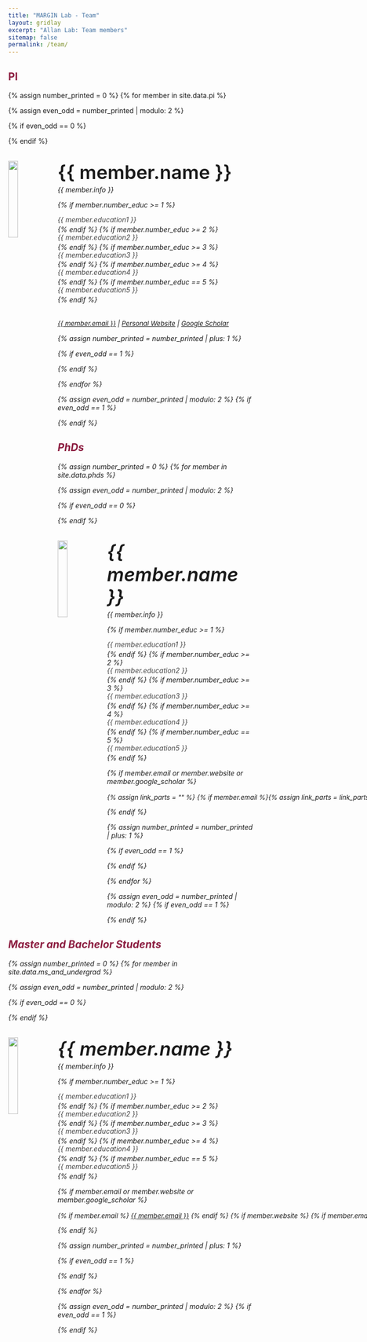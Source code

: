 ```yaml
---
title: "MARGIN Lab - Team"
layout: gridlay
excerpt: "Allan Lab: Team members"
sitemap: false
permalink: /team/
---
```


## <span style="color: #8C1D40;"><strong>PI</strong></span>
{% assign number_printed = 0 %}
{% for member in site.data.pi %}

{% assign even_odd = number_printed | modulo: 2 %}

{% if even_odd == 0 %}
<div class="row">
{% endif %}

<div class="col-sm-12 clearfix">
  <img src="{{ site.url }}{{ site.baseurl }}/images/teampic/{{ member.photo }}" class="img-responsive" width="20%" style="float: left" />
  <h4 style="font-size: 2.4rem; font-weight: 600; margin-top: 32px; margin-bottom: 0.25rem;">
    {{ member.name }}
  </h4>
  <i>{{ member.info }} <!--<br>email: <{{ member.email }}></i> -->
  <!-- <ul style="overflow: hidden"> -->

  {% if member.number_educ >= 1 %}
  <p style="margin: 0 0 2px 0; line-height: 1.2; color: #444;">{{ member.education1 }}</p>
{% endif %}
{% if member.number_educ >= 2 %}
  <p style="margin: 0 0 2px 0; line-height: 1.2; color: #444;">{{ member.education2 }}</p>
{% endif %}
{% if member.number_educ >= 3 %}
  <p style="margin: 0 0 2px 0; line-height: 1.2; color: #444;">{{ member.education3 }}</p>
{% endif %}
{% if member.number_educ >= 4 %}
  <p style="margin: 0 0 2px 0; line-height: 1.2; color: #444;">{{ member.education4 }}</p>
{% endif %}
{% if member.number_educ == 5 %}
  <p style="margin: 0 0 2px 0; line-height: 1.2; color: #444;">{{ member.education5 }}</p>
{% endif %}

  <div style="margin-bottom: 2rem;"></div>

  <p style="margin-top: 1rem; font-size: 0.95em; white-space: nowrap;">
  <a href="mailto:{{ member.email }}">{{ member.email }}</a> |
  <a href="{{ member.website }}" target="_blank">Personal Website</a> |
  <a href="{{ member.google_scholar }}" target="_blank">Google Scholar</a>
</p>


  <!-- </ul> -->
</div>

{% assign number_printed = number_printed | plus: 1 %}

{% if even_odd == 1 %}
</div>
{% endif %}

{% endfor %}

{% assign even_odd = number_printed | modulo: 2 %}
{% if even_odd == 1 %}
</div>
{% endif %}

## <span style="color: #8C1D40;"><strong>PhDs</strong></span>
{% assign number_printed = 0 %}
{% for member in site.data.phds %}

{% assign even_odd = number_printed | modulo: 2 %}

{% if even_odd == 0 %}
<div class="row">
{% endif %}

<div class="col-sm-12 clearfix">
  <img src="{{ site.url }}{{ site.baseurl }}/images/teampic/{{ member.photo }}" class="img-responsive" width="20%" style="float: left" />
  <h4 style="font-size: 2.4rem; font-weight: 600; margin-top: 32px; margin-bottom: 0.25rem;">
    {{ member.name }}
  </h4>
  <i>{{ member.info }} <!--<br>email: <{{ member.email }}></i> -->
  <!-- <ul style="overflow: hidden"> -->

  {% if member.number_educ >= 1 %}
  <p style="margin: 0 0 2px 0; line-height: 1.2; color: #444;">{{ member.education1 }}</p>
{% endif %}
{% if member.number_educ >= 2 %}
  <p style="margin: 0 0 2px 0; line-height: 1.2; color: #444;">{{ member.education2 }}</p>
{% endif %}
{% if member.number_educ >= 3 %}
  <p style="margin: 0 0 2px 0; line-height: 1.2; color: #444;">{{ member.education3 }}</p>
{% endif %}
{% if member.number_educ >= 4 %}
  <p style="margin: 0 0 2px 0; line-height: 1.2; color: #444;">{{ member.education4 }}</p>
{% endif %}
{% if member.number_educ == 5 %}
  <p style="margin: 0 0 2px 0; line-height: 1.2; color: #444;">{{ member.education5 }}</p>
{% endif %}

  {% if member.email or member.website or member.google_scholar %}
  <p style="margin-top: 1rem; font-size: 0.95em; white-space: nowrap;">
    {% assign link_parts = "" %}
    {% if member.email %}{% assign link_parts = link_parts | append: '<a href="mailto:' | append: member.email | append: '">' | append: member.email | append: '</a>' %}{% endif %}
    {% if member.website %}{% if link_parts != "" %}{% assign link_parts = link_parts | append: ' | ' %}{% endif %}{% assign link_parts = link_parts | append: '<a href="' | append: member.website | append: '" target="_blank">Personal Website</a>' %}{% endif %}
    {% if member.google_scholar %}{% if link_parts != "" %}{% assign link_parts = link_parts | append: ' | ' %}{% endif %}{% assign link_parts = link_parts | append: '<a href="' | append: member.google_scholar | append: '" target="_blank">Google Scholar</a>' %}{% endif %}
    {{ link_parts | raw }}
  </p>
{% endif %}


  <!-- </ul> -->
</div>

{% assign number_printed = number_printed | plus: 1 %}

{% if even_odd == 1 %}
</div>
{% endif %}

{% endfor %}

{% assign even_odd = number_printed | modulo: 2 %}
{% if even_odd == 1 %}
</div>
{% endif %}

## <span style="color: #8C1D40;"><strong>Master and Bachelor Students</strong></span>
{% assign number_printed = 0 %}
{% for member in site.data.ms_and_undergrad %}

{% assign even_odd = number_printed | modulo: 2 %}

{% if even_odd == 0 %}
<div class="row">
{% endif %}

<div class="col-sm-12 clearfix">
  <img src="{{ site.url }}{{ site.baseurl }}/images/teampic/{{ member.photo }}" class="img-responsive" width="20%" style="float: left" />
  <h4 style="font-size: 2.4rem; font-weight: 600; margin-top: 32px; margin-bottom: 0.25rem;">
    {{ member.name }}
  </h4>
  <i>{{ member.info }} <!--<br>email: <{{ member.email }}></i> -->
  <!-- <ul style="overflow: hidden"> -->

  {% if member.number_educ >= 1 %}
  <p style="margin: 0 0 2px 0; line-height: 1.2; color: #444;">{{ member.education1 }}</p>
{% endif %}
{% if member.number_educ >= 2 %}
  <p style="margin: 0 0 2px 0; line-height: 1.2; color: #444;">{{ member.education2 }}</p>
{% endif %}
{% if member.number_educ >= 3 %}
  <p style="margin: 0 0 2px 0; line-height: 1.2; color: #444;">{{ member.education3 }}</p>
{% endif %}
{% if member.number_educ >= 4 %}
  <p style="margin: 0 0 2px 0; line-height: 1.2; color: #444;">{{ member.education4 }}</p>
{% endif %}
{% if member.number_educ == 5 %}
  <p style="margin: 0 0 2px 0; line-height: 1.2; color: #444;">{{ member.education5 }}</p>
{% endif %}

  {% if member.email or member.website or member.google_scholar %}
  <p style="margin-top: 1rem; font-size: 0.95em; white-space: nowrap;">
    {% if member.email %}
      <a href="mailto:{{ member.email }}">{{ member.email }}</a>
    {% endif %}
    {% if member.website %}
      {% if member.email %} | {% endif %}
      <a href="{{ member.website }}" target="_blank">Personal Website</a>
    {% endif %}
    {% if member.google_scholar %}
      {% if member.email or member.website %} | {% endif %}
      <a href="{{ member.google_scholar }}" target="_blank">Google Scholar</a>
    {% endif %}
  </p>
{% endif %}

  <!-- </ul> -->
</div>

{% assign number_printed = number_printed | plus: 1 %}

{% if even_odd == 1 %}
</div>
{% endif %}

{% endfor %}

{% assign even_odd = number_printed | modulo: 2 %}
{% if even_odd == 1 %}
</div>
{% endif %}


<!-- ## <span style="color: #8C1D40;"><strong>PhD and Postdoc Alumni</strong></span>

{% assign number_printed = 0 %}
{% for member in site.data.alumni_members %}

{% assign even_odd = number_printed | modulo: 2 %}

{% if even_odd == 0 %}
<div class="row">
{% endif %}

<div class="col-sm-12 clearfix">
  <img src="{{ site.url }}{{ site.baseurl }}/images/teampic/{{ member.photo }}" class="img-responsive" width="15%" style="float: left" />
  <h4 style="font-size: 2.4rem; font-weight: 600; margin-top: 18px;">
    {{ member.name }}
  </h4>
  <i>{{ member.duration }}</i>
  
  {% if member.dissertation %}
  <i>Dissertation: {{ member.dissertation }}</i>
  {% endif %}

  {% if member.email %}
  <a href="mailto:{{ member.email }}">{{ member.email }}</a>
  {% endif %}

  {% if member.website %}
  <a href="{{ member.website }}" target="_blank">Personal Website</a>
  {% endif %}
  
  <ul style="overflow: hidden">

  </ul>
</div>

{% assign number_printed = number_printed | plus: 1 %}

{% if even_odd == 1 %}
</div>
{% endif %}

{% endfor %}

{% assign even_odd = number_printed | modulo: 2 %}
{% if even_odd == 1 %}
</div>
{% endif %} -->

<!-- ## <span style="color: #8C1D40;"><strong>Former visitors, BSc/ MSc students</strong></span>
<div class="row">

<div class="col-sm-4 clearfix">
<h4>Visitors</h4>
{% for member in site.data.alumni_visitors %}
{{ member.name }}
{% endfor %}
</div>

<div class="col-sm-4 clearfix">
<h4>Master students</h4>
{% for member in site.data.alumni_msc %}
{{ member.name }}
{% endfor %}
</div>

<div class="col-sm-4 clearfix">
<h4>Bachelor Students</h4>
{% for member in site.data.alumni_bsc %}
{{ member.name }}
{% endfor %}
</div>

</div> -->

<div style="margin-bottom: 40px;"></div>
